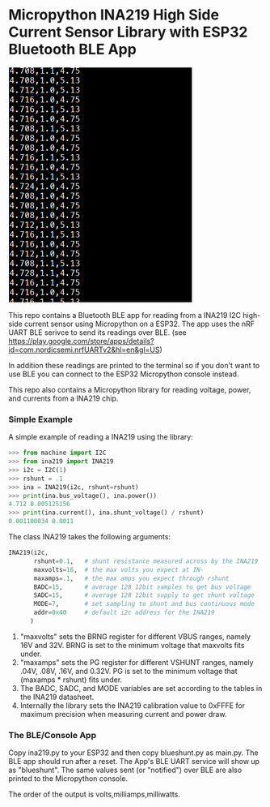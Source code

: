 

# Micropython INA219 High Side Current Sensor Library with ESP32 Bluetooth BLE App

![](output.png)

This repo contains a Bluetooth BLE app for reading from a INA219 I2C 
high-side current sensor using Micropython on a ESP32.  The app uses 
the nRF UART BLE serivce to send its readings over BLE. (see https://play.google.com/store/apps/details?id=com.nordicsemi.nrfUARTv2&hl=en&gl=US)

In addition these readings are printed to the terminal so if you don't want to 
use BLE you can connect to the ESP32 Micropython console instead.

This repo also contains a Micropython library for reading
voltage, power, and currents from a INA219 chip.

### Simple Example

A simple example of reading a INA219 using the library:

```python
>>> from machine import I2C
>>> from ina219 import INA219
>>> i2c = I2C(1)
>>> rshunt = .1
>>> ina = INA219(i2c, rshunt=rshunt)
>>> print(ina.bus_voltage(), ina.power())
4.712 0.005125156
>>> print(ina.current(), ina.shunt_voltage() / rshunt)
0.001100034 0.0011
```

The class INA219 takes the following arguments:

```python
INA219(i2c, 
       rshunt=0.1,   # shunt resistance measured across by the INA219
       maxvolts=16,  # the max volts you expect at IN-
       maxamps=.1,   # the max amps you expect through rshunt
       BADC=15,      # average 128 12bit samples to get bus voltage
       SADC=15,      # average 128 12bit supply to get shunt voltage
       MODE=7,       # set sampling to shunt and bus continuous mode
       addr=0x40     # default i2c address for the INA219
      )
```

1. "maxvolts" sets the BRNG register for different VBUS ranges, namely
16V and 32V.  BRNG is set to the minimum voltage that maxvolts fits under.
2. "maxamps" sets the PG register for different VSHUNT ranges,
namely .04V, .08V, .16V, and 0.32V.  PG is set to the minimum
voltage that (maxamps * rshunt) fits under.
3. The BADC, SADC, and MODE variables are set according to the tables in 
the INA219 datasheet.
4. Internally the library sets the INA219 calibration value
to 0xFFFE for maximum precision when measuring current and power draw.

### The BLE/Console App

Copy ina219.py to your ESP32 and then copy blueshunt.py as main.py.
The BLE app should run after a reset.  The App's BLE UART service will 
show up as "blueshunt".  The same values sent (or "notified") over BLE 
are also printed to the Micropython console.

The order of the output is volts,milliamps,milliwatts.

